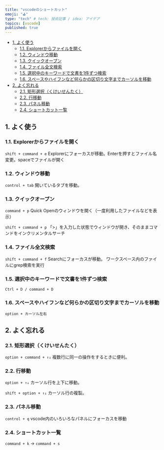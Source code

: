 ```yaml
---
title: "vscodeのショートカット"
emoji: "⛳"
type: "tech" # tech: 技術記事 / idea: アイデア
topics: [vscode]
published: true
---
```


- [1. よく使う](#1-よく使う)
  - [1.1. Explorerからファイルを開く](#11-explorerからファイルを開く)
  - [1.2. ウィンドウ移動](#12-ウィンドウ移動)
  - [1.3. クイックオープン](#13-クイックオープン)
  - [1.4. ファイル全文検索](#14-ファイル全文検索)
  - [1.5. 選択中のキーワードで文書を1件ずつ検索](#15-選択中のキーワードで文書を1件ずつ検索)
  - [1.6. スペースやハイフンなど何らかの区切り文字までカーソルを移動](#16-スペースやハイフンなど何らかの区切り文字までカーソルを移動)
- [2. よく忘れる](#2-よく忘れる)
  - [2.1. 矩形選択（くけいせんたく）](#21-矩形選択くけいせんたく)
  - [2.2. 行移動](#22-行移動)
  - [2.3. パネル移動](#23-パネル移動)
  - [2.4. ショートカット一覧](#24-ショートカット一覧)

## 1. よく使う

### 1.1. Explorerからファイルを開く

`shift + command + e`
Explorerにフォーカスが移動。Enterを押すとファイル名変更。spaceでファイルが開く

### 1.2. ウィンドウ移動

`control + tab`
開いているタブを移動。

### 1.3. クイックオープン

`command + p`
Quick Openのウィンドウを開く（一度利用したファイルなどを表示）

`shift + command + p`
「>」を入力した状態でウィンドウが開き、そのままコマンドをインクリメンタルサーチ

### 1.4. ファイル全文検索

`shift + command + f`
Searchにフォーカスが移動。
ワークスペース内のファイルにgrep検索を実行

### 1.5. 選択中のキーワードで文書を1件ずつ検索

`Ctrl + D / command + D`

### 1.6. スペースやハイフンなど何らかの区切り文字までカーソルを移動

`option + カーソル左右`

## 2. よく忘れる

### 2.1. 矩形選択（くけいせんたく）

`option + command + ↑↓`
複数行に同一の操作をするときに便利。

### 2.2. 行移動

`option + ↑↓`
カーソル行を上下に移動。

`shift + option + ↑↓`
カーソル行の複製。

### 2.3. パネル移動

`control + q`
vscode内のいろいろなパネルにフォーカスを移動

### 2.4. ショートカット一覧

`command + k` → `command + s`
